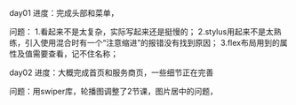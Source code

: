 day01
进度：完成头部和菜单，

问题：
	1.看起来不是太复杂，实际写起来还是挺慢的；
	2.stylus用起来不是太熟练，引入使用混合时有一个“注意缩进”的报错没有找到原因；
	3.flex布局用到的属性及值需要查看，记不住名称；

day02
进度：大概完成首页和服务商页，一些细节正在完善

问题：用swiper库，轮播图调整了2节课，图片居中的问题，